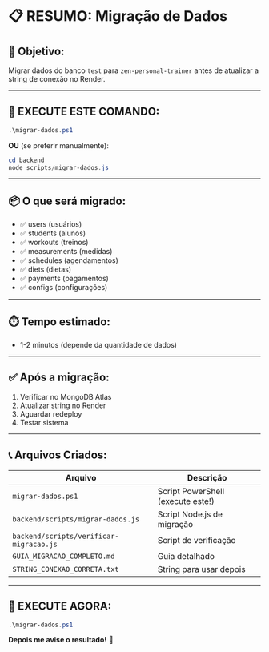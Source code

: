 # 📋 RESUMO: Migração de Dados

## 🎯 Objetivo:
Migrar dados do banco `test` para `zen-personal-trainer` antes de atualizar a string de conexão no Render.

---

## 🚀 EXECUTE ESTE COMANDO:

```powershell
.\migrar-dados.ps1
```

**OU** (se preferir manualmente):

```powershell
cd backend
node scripts/migrar-dados.js
```

---

## 📦 O que será migrado:

- ✅ users (usuários)
- ✅ students (alunos)
- ✅ workouts (treinos)
- ✅ measurements (medidas)
- ✅ schedules (agendamentos)
- ✅ diets (dietas)
- ✅ payments (pagamentos)
- ✅ configs (configurações)

---

## ⏱️ Tempo estimado:
- 1-2 minutos (depende da quantidade de dados)

---

## ✅ Após a migração:

1. Verificar no MongoDB Atlas
2. Atualizar string no Render
3. Aguardar redeploy
4. Testar sistema

---

## 📞 Arquivos Criados:

| Arquivo | Descrição |
|---------|-----------|
| `migrar-dados.ps1` | Script PowerShell (execute este!) |
| `backend/scripts/migrar-dados.js` | Script Node.js de migração |
| `backend/scripts/verificar-migracao.js` | Script de verificação |
| `GUIA_MIGRACAO_COMPLETO.md` | Guia detalhado |
| `STRING_CONEXAO_CORRETA.txt` | String para usar depois |

---

## 🎯 EXECUTE AGORA:

```powershell
.\migrar-dados.ps1
```

**Depois me avise o resultado!** 🚀
